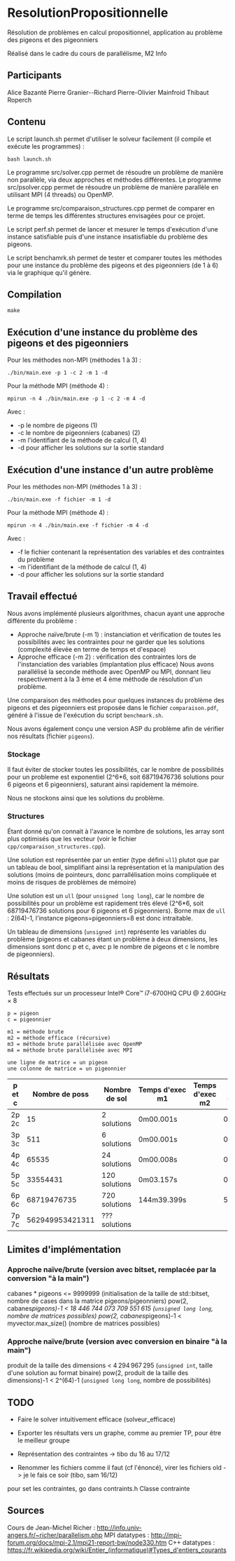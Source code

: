 # ResolutionPropositionnelle

Résolution de problèmes en calcul propositionnel, application au problème des pigeons et des pigeonniers

Réalisé dans le cadre du cours de parallélisme, M2 Info

## Participants

Alice Bazanté
Pierre Granier--Richard
Pierre-Olivier Mainfroid
Thibaut Roperch

## Contenu

Le script launch.sh permet d'utiliser le solveur facilement (il compile et exécute les programmes) :

    bash launch.sh

Le programme src/solver.cpp permet de résoudre un problème de manière non parallèle, via deux approches et méthodes différentes.
Le programme src/psolver.cpp permet de résoudre un problème de manière parallèle en utilisant MPI (4 threads) ou OpenMP.

Le programme src/comparaison_structures.cpp permet de comparer en terme de temps les différentes structures envisagées pour ce projet.

Le script perf.sh permet de lancer et mesurer le temps d'exécution d'une instance satisfiable puis d'une instance insatisfiable du problème des pigeons.

Le script benchamrk.sh permet de tester et comparer toutes les méthodes pour une instance du problème des pigeons et des pigeonniers (de 1 à 6) via le graphique qu'il génère.

## Compilation

    make

## Exécution d'une instance du problème des pigeons et des pigeonniers

Pour les méthodes non-MPI (méthodes 1 à 3) :

    ./bin/main.exe -p 1 -c 2 -m 1 -d

Pour la méthode MPI (méthode 4) :

    mpirun -n 4 ./bin/main.exe -p 1 -c 2 -m 4 -d

Avec :
* -p le nombre de pigeons (1) 
* -c le nombre de pigeonniers (cabanes) (2)
* -m l'identifiant de la méthode de calcul (1, 4)
* -d pour afficher les solutions sur la sortie standard

## Exécution d'une instance d'un autre problème

Pour les méthodes non-MPI (méthodes 1 à 3) :

    ./bin/main.exe -f fichier -m 1 -d

Pour la méthode MPI (méthode 4) :

    mpirun -n 4 ./bin/main.exe -f fichier -m 4 -d

Avec :
* -f le fichier contenant la représentation des variables et des contraintes du problème
* -m l'identifiant de la méthode de calcul (1, 4)
* -d pour afficher les solutions sur la sortie standard

## Travail effectué

Nous avons implémenté plusieurs algorithmes, chacun ayant une approche différente du problème :
* Approche naïve/brute (-m 1) : instanciation et vérification de toutes les possibilités avec les contraintes pour ne garder que les solutions (complexité élevée en terme de temps et d'espace)
* Approche efficace (-m 2) : vérification des contraintes lors de l'instanciation des variables (implantation plus efficace)
Nous avons parallélisé la seconde méthode avec OpenMP ou MPI, donnant lieu respectivement à la 3 ème et 4 ème méthode de résolution d'un problème.

Une comparaison des méthodes pour quelques instances du problème des pigeons et des pigeonniers est proposée dans le fichier `comparaison.pdf`, généré à l'issue de l'exécution du script `benchmark.sh`.

Nous avons également conçu une version ASP du problème afin de vérifier nos résultats (fichier `pigeons`).

### Stockage

Il faut éviter de stocker toutes les possibilités, car le nombre de possibilités pour un probleme est exponentiel (2^6*6, soit 68719476736 solutions pour 6 pigeons et 6 pigeonniers), saturant ainsi rapidement la mémoire.

Nous ne stockons ainsi que les solutions du problème.

### Structures

Étant donné qu'on connait à l'avance le nombre de solutions, les array sont plus optimisés que les vecteur (voir le fichier `cpp/comparaison_structures.cpp`).

Une solution est représentée par un entier (type défini `ull`) plutot que par un tableau de bool, simplifiant ainsi la représentation et la manipulation des solutions (moins de pointeurs, donc parrallélisation moins compliquée et moins de risques de problèmes de mémoire)

Une solution est un `ull` (pour `unsigned long long`), car le nombre de possibilités pour un problème est rapidement très élevé (2^6*6, soit 68719476736 solutions pour 6 pigeons et 6 pigeonniers). Borne max de `ull` : 2(64)-1, l'instance pigeons=pigeonniers=8 est donc intraitable.

Un tableau de dimensions (`unsigned int`) représente les variables du problème (pigeons et cabanes étant un problème à deux dimensions, les dimensions sont donc p et c, avec p le nombre de pigeons et c le nombre de pigeonniers).

## Résultats

Tests effectués sur un processeur Intel® Core™ i7-6700HQ CPU @ 2.60GHz × 8

    p = pigeon
    c = pigeonnier

    m1 = méthode brute 
    m2 = méthode efficace (récursive) 
    m3 = méthode brute parallélisée avec OpenMP
    m4 = méthode brute parallélisée avec MPI

    une ligne de matrice = un pigeon
    une colonne de matrice = un pigeonnier

| p et c | Nombre de poss | Nombre de sol | Temps d'exec m1 | Temps d'exec m2 | Temps d'exec m3 | Temps d'exec m4 |
|--------|----------------|---------------|-----------------|-----------------|-----------------|-----------------|
| 2p 2c  | 15             | 2 solutions   |     0m00.001s   |                 |     0m00.018s   |     0m00.071s   |
| 3p 3c  | 511            | 6 solutions   |     0m00.001s   |                 |     0m00.020s   |     0m00.076s   |
| 4p 4c  | 65535          | 24 solutions  |     0m00.008s   |                 |     0m00.031s   |     0m00.077s   | 
| 5p 5c  | 33554431       | 120 solutions |     0m03.157s   |                 |     0m01.440s   |     0m01.211s   | 
| 6p 6c  | 68719476735    | 720 solutions |   144m39.399s   |                 |    50m26.262s   |    39m09.323s   |
| 7p 7c  | 562949953421311| ??? solutions |                 |                 |                 |                 |

## Limites d'implémentation

### Approche naïve/brute (version avec bitset, remplacée par la conversion "à la main")

cabanes * pigeons <= 9999999 (initialisation de la taille de std::bitset, nombre de cases dans la matrice pigeons/pigeonniers)
pow(2, cabanes*pigeons)-1 < 18 446 744 073 709 551 615 (`unsigned long long`, nombre de matrices possibles)
pow(2, cabanes*pigeons)-1 < myvector.max_size() (nombre de matrices possibles)

### Approche naïve/brute (version avec conversion en binaire "à la main")

produit de la taille des dimensions < 4 294 967 295 (`unsigned int`, taille d'une solution au format binaire)
pow(2, produit de la taille des dimensions)-1 < 2^(64)-1 (`unsigned long long`, nombre de possibilités)

## TODO

* Faire le solver intuitivement efficace (solveur_efficace)

* Exporter les résultats vers un graphe, comme au premier TP, pour être le meilleur groupe

* Représentation des contraintes -> tibo du 16 au 17/12

* Renommer les fichiers comme il faut (cf l'énoncé), virer les fichiers old -> je le fais ce soir (tibo, sam 16/12)

pour set les contraintes, go dans contraints.h
Classe contrainte

## Sources

Cours de Jean-Michel Richer : http://info.univ-angers.fr/~richer/parallelism.php
MPI datatypes : http://mpi-forum.org/docs/mpi-2.1/mpi21-report-bw/node330.htm
C++ datatypes : https://fr.wikipedia.org/wiki/Entier_(informatique)#Types_d'entiers_courants
